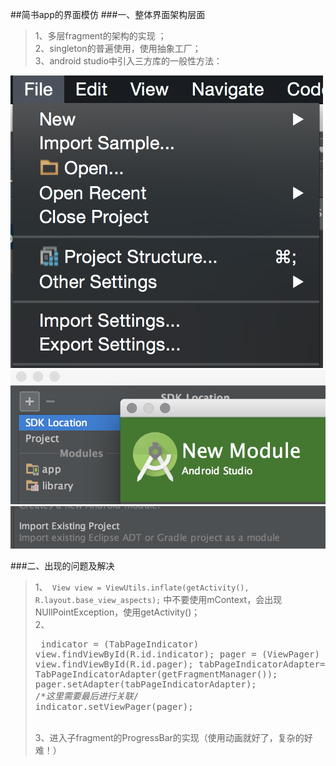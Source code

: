 ##简书app的界面模仿
###一、整体界面架构层面
>1、多层fragment的架构的实现  ；   
>2、singleton的普遍使用，使用抽象工厂；   
>3、android studio中引入三方库的一般性方法：  
>>  
![lib0](https://github.com/fantianwen/MarkDown/raw/master/how2alignLib/lib0.png)  
![lib1](https://github.com/fantianwen/MarkDown/raw/master/how2alignLib/lib1.png)   
![lib2](https://github.com/fantianwen/MarkDown/raw/master/how2alignLib/lib2.png)                   



 

###二、出现的问题及解决
>1、` View view = ViewUtils.inflate(getActivity(), R.layout.base_view_aspects);`
中不要使用mContext，会出现NUllPointException，使用getActivity()；  
2、<pre>
        indicator = (TabPageIndicator) view.findViewById(R.id.indicator);
        pager = (ViewPager) view.findViewById(R.id.pager);
        tabPageIndicatorAdapter=new TabPageIndicatorAdapter(getFragmentManager());
        pager.setAdapter(tabPageIndicatorAdapter);
        /**这里需要最后进行关联*/
        indicator.setViewPager(pager);</pre>    
3、进入子fragment的ProgressBar的实现（使用动画就好了，复杂的好难！）